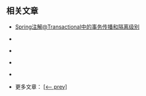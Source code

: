 ## 相关文章

- [Spring注解@Transactional中的事务传播和隔离级别](docs/Spring注解@Transactional中的事务传播和隔离级别.md)
- []()
- []()
- []()
- []()

- 更多文章： [[<-- prev]](../spring-boot-persistence-h2/README.md)